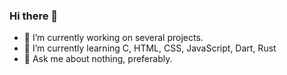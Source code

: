 ### Hi there 👋


- 🔭 I’m currently working on several projects.
- 🌱 I’m currently learning C, HTML, CSS, JavaScript, Dart, Rust
- 💬 Ask me about nothing, preferably.
<!--
- 📫 How to reach me: ...
- 😄 Pronouns: ...
- ⚡ Fun fact: ...
- 👯 I’m looking to collaborate on ...
- 🤔 I’m looking for help with ...
-->
